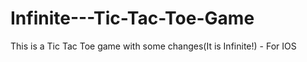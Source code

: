 # Infinite---Tic-Tac-Toe-Game
This is a Tic Tac Toe game with some changes(It is Infinite!) - For IOS
